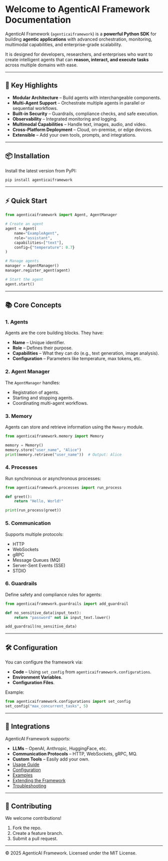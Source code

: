 # Welcome to AgenticAI Framework Documentation

AgenticAI Framework (`agenticaiframework`) is a **powerful Python SDK** for building **agentic applications** with advanced orchestration, monitoring, multimodal capabilities, and enterprise-grade scalability.

It is designed for developers, researchers, and enterprises who want to create intelligent agents that can **reason, interact, and execute tasks** across multiple domains with ease.

---

## 🌟 Key Highlights

- **Modular Architecture** – Build agents with interchangeable components.
- **Multi-Agent Support** – Orchestrate multiple agents in parallel or sequential workflows.
- **Built-in Security** – Guardrails, compliance checks, and safe execution.
- **Observability** – Integrated monitoring and logging.
- **Multimodal Capabilities** – Handle text, images, audio, and video.
- **Cross-Platform Deployment** – Cloud, on-premise, or edge devices.
- **Extensible** – Add your own tools, prompts, and integrations.

---

## 📦 Installation

Install the latest version from PyPI:

```bash
pip install agenticaiframework
```

---

## ⚡ Quick Start

```python
from agenticaiframework import Agent, AgentManager

# Create an agent
agent = Agent(
    name="ExampleAgent",
    role="assistant",
    capabilities=["text"],
    config={"temperature": 0.7}
)

# Manage agents
manager = AgentManager()
manager.register_agent(agent)

# Start the agent
agent.start()
```

---

## 📚 Core Concepts

### 1. Agents
Agents are the core building blocks. They have:
- **Name** – Unique identifier.
- **Role** – Defines their purpose.
- **Capabilities** – What they can do (e.g., text generation, image analysis).
- **Configuration** – Parameters like temperature, max tokens, etc.

### 2. Agent Manager
The `AgentManager` handles:
- Registration of agents.
- Starting and stopping agents.
- Coordinating multi-agent workflows.

### 3. Memory
Agents can store and retrieve information using the `Memory` module.

```python
from agenticaiframework.memory import Memory

memory = Memory()
memory.store("user_name", "Alice")
print(memory.retrieve("user_name"))  # Output: Alice
```

### 4. Processes
Run synchronous or asynchronous processes:

```python
from agenticaiframework.processes import run_process

def greet():
    return "Hello, World!"

print(run_process(greet))
```

### 5. Communication
Supports multiple protocols:
- HTTP
- WebSockets
- gRPC
- Message Queues (MQ)
- Server-Sent Events (SSE)
- STDIO

### 6. Guardrails
Define safety and compliance rules for agents:
```python
from agenticaiframework.guardrails import add_guardrail

def no_sensitive_data(input_text):
    return "password" not in input_text.lower()

add_guardrail(no_sensitive_data)
```

---

## 🛠 Configuration

You can configure the framework via:
- **Code** – Using `set_config` from `agenticaiframework.configurations`.
- **Environment Variables**.
- **Configuration Files**.

Example:
```python
from agenticaiframework.configurations import set_config
set_config("max_concurrent_tasks", 5)
```

---

## 🔌 Integrations

AgenticAI Framework supports:
- **LLMs** – OpenAI, Anthropic, HuggingFace, etc.
- **Communication Protocols** – HTTP, WebSockets, gRPC, MQ.
- **Custom Tools** – Easily add your own.
- [Usage Guide](USAGE.md)
- [Configuration](CONFIGURATION.md)
- [Examples](EXAMPLES.md)
- [Extending the Framework](EXTENDING.md)
- [Troubleshooting](TROUBLESHOOTING.md)

---

## 🤝 Contributing

We welcome contributions!  
1. Fork the repo.  
2. Create a feature branch.  
3. Submit a pull request.

---

© 2025 AgenticAI Framework. Licensed under the MIT License.
